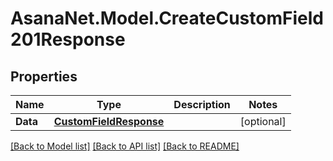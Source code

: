 # AsanaNet.Model.CreateCustomField201Response

## Properties

Name | Type | Description | Notes
------------ | ------------- | ------------- | -------------
**Data** | [**CustomFieldResponse**](CustomFieldResponse.md) |  | [optional] 

[[Back to Model list]](../README.md#documentation-for-models) [[Back to API list]](../README.md#documentation-for-api-endpoints) [[Back to README]](../README.md)

